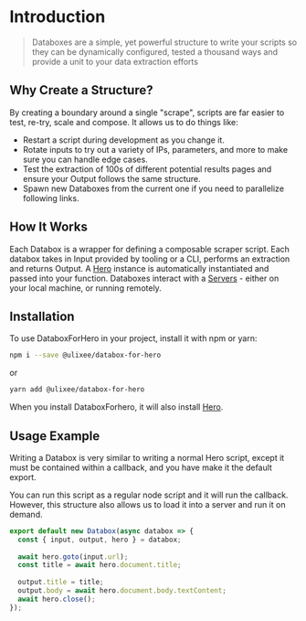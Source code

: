 # Introduction

> Databoxes are a simple, yet powerful structure to write your scripts so they can be dynamically configured, tested a thousand ways and provide a unit to your data extraction efforts 

## Why Create a Structure?

By creating a boundary around a single "scrape", scripts are far easier to test, re-try, scale and compose. It allows us to do things like:
- Restart a script during development as you change it.
- Rotate inputs to try out a variety of IPs, parameters, and more to make sure you can handle edge cases.
- Test the extraction of 100s of different potential results pages and ensure your Output follows the same structure.
- Spawn new Databoxes from the current one if you need to parallelize following links.

## How It Works

Each Databox is a wrapper for defining a composable scraper script. Each databox takes in Input provided by tooling or a CLI, performs an extraction and returns Output. A [Hero](/docs/hero) instance is automatically instantiated and passed into your function. Databoxes interact with a [Servers](/docs/server) - either on your local machine, or running remotely.

## Installation

To use DataboxForHero in your project, install it with npm or yarn:

```bash
npm i --save @ulixee/databox-for-hero
```

or

```bash
yarn add @ulixee/databox-for-hero
```

When you install DataboxForhero, it will also install [Hero](/docs/hero).

## Usage Example

Writing a Databox is very similar to writing a normal Hero script, except it must be contained within a callback, and you have make it the default export.

You can run this script as a regular node script and it will run the callback. However, this structure also allows us to load it into a server and run it on demand.

```js
export default new Databox(async databox => {
  const { input, output, hero } = databox;
  
  await hero.goto(input.url);
  const title = await hero.document.title;
  
  output.title = title;
  output.body = await hero.document.body.textContent;
  await hero.close();
});
```
